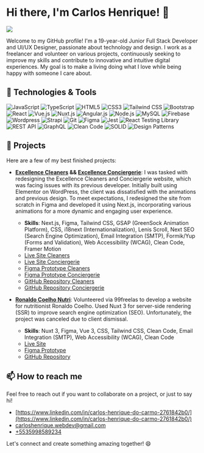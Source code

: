 # Hi there, I'm Carlos Henrique! 👋

![](https://komarev.com/ghpvc/?username=CarlosHenriqueWebdev)

Welcome to my GitHub profile! I'm a 19-year-old Junior Full Stack Developer and UI/UX Designer, passionate about technology and design. I work as a freelancer and volunteer on various projects, continuously seeking to improve my skills and contribute to innovative and intuitive digital experiences. My goal is to make a living doing what I love while being happy with someone I care about.

## 🔧 Technologies & Tools

![JavaScript](https://img.shields.io/badge/-JavaScript-black?style=flat-square&logo=javascript)
![TypeScript](https://img.shields.io/badge/-TypeScript-black?style=flat-square&logo=typescript)
![HTML5](https://img.shields.io/badge/-HTML5-black?style=flat-square&logo=html5)
![CSS3](https://img.shields.io/badge/-CSS3-black?style=flat-square&logo=css3)
![Tailwind CSS](https://img.shields.io/badge/-Tailwind%20CSS-black?style=flat-square&logo=tailwind-css)
![Bootstrap](https://img.shields.io/badge/-Bootstrap-black?style=flat-square&logo=bootstrap)
![React](https://img.shields.io/badge/-React-black?style=flat-square&logo=react)
![Vue.js](https://img.shields.io/badge/-Vue.js-black?style=flat-square&logo=vue.js)
![Nuxt.js](https://img.shields.io/badge/-Nuxt.js-black?style=flat-square&logo=nuxt.js)
![Angular.js](https://img.shields.io/badge/-Angular.js-black?style=flat-square&logo=angular.js)
![Node.js](https://img.shields.io/badge/-Node.js-black?style=flat-square&logo=node.js)
![MySQL](https://img.shields.io/badge/-MySQL-black?style=flat-square&logo=mysql)
![Firebase](https://img.shields.io/badge/-Firebase-black?style=flat-square&logo=firebase)
![Wordpress](https://img.shields.io/badge/-Wordpress-black?style=flat-square&logo=wordpress)
![Strapi](https://img.shields.io/badge/-Strapi-black?style=flat-square&logo=strapi)
![Git](https://img.shields.io/badge/-Git-black?style=flat-square&logo=git)
![Figma](https://img.shields.io/badge/-Figma-black?style=flat-square&logo=figma)
![Jest](https://img.shields.io/badge/-Jest-black?style=flat-square&logo=jest)
![React Testing Library](https://img.shields.io/badge/-React%20Testing%20Library-black?style=flat-square&logo=testing-library)
![REST API](https://img.shields.io/badge/-REST%20API-black?style=flat-square&logo=rest-api)
![GraphQL](https://img.shields.io/badge/-GraphQL-black?style=flat-square&logo=graphql)
![Clean Code](https://img.shields.io/badge/-Clean%20Code-black?style=flat-square&logo=clean-code)
![SOLID](https://img.shields.io/badge/-SOLID-black?style=flat-square&logo=solid)
![Design Patterns](https://img.shields.io/badge/-Design%20Patterns-black?style=flat-square&logo=design-patterns)

## 🚀 Projects

Here are a few of my best finished projects:

- **[Excellence Cleaners](https://excellence-cleaners.com/en) && [Excellence Conciergerie](https://excellence-conciergerie.com/en)**:
  I was tasked with redesigning the Excellence Cleaners and Conciergerie website, which was facing issues with its previous developer. Initially built using Elementor on WordPress, the client was dissatisfied with the animations and previous design. To meet expectations, I redesigned the site from scratch in Figma and developed it using Next.js, incorporating various animations for a more dynamic and engaging user experience.
  - **Skills**: Next.js, Figma, Tailwind CSS, GSAP (GreenSock Animation Platform), CSS, i18next (Internationalization), Lenis Scroll, Next SEO (Search Engine Optimization), Email Integration (SMTP), Formik/Yup (Forms and Validation), Web Accessibility (WCAG), Clean Code, Framer Motion
  - [Live Site Cleaners](https://excellence-cleaners.com)
  - [Live Site Conciergerie](https://excellence-conciergerie.com)
  - [Figma Prototype Cleaners](https://www.figma.com/design/piapBIxY5QuHYWUMTLVjFG/Excellence-Cleaners?m=auto&t=myC4CYR0cgnwLk8l-6)
  - [Figma Prototype Conciergerie](https://www.figma.com/design/ZbGuHDbMQJfuPJVLg6rhwY/Excellence-Conciergerie?node-id=885169-448&t=NeQeWCWDznkAKsle-0)
  - [GitHub Repository Cleaners](https://github.com/CarlosHenriqueWebdev/excellence-cleaners)
  - [GitHub Repository Conciergerie](https://github.com/CarlosHenriqueWebdev/excellence-conciergerie/)

- **[Ronaldo Coelho Nutri](https://ronaldo-coelho-nutri-nuxt3.vercel.app/)**: 
  Volunteered via 99freelas to develop a website for nutritionist Ronaldo Coelho. Used Nuxt 3 for server-side rendering (SSR) to improve search engine optimization (SEO). Unfortunately, the project was canceled due to client dismissal.
  - **Skills**: Nuxt 3, Figma, Vue 3, CSS, Tailwind CSS, Clean Code, Email Integration (SMTP), Web Accessibility (WCAG), Clean Code
  - [Live Site](https://ronaldo-coelho-nutri-nuxt3.vercel.app/)
  - [Figma Prototype](https://www.figma.com/design/0OZKIKHiON5gAIJTipLR0K/Nutritionist-Website?t=iLw5oeb0EWJ0e8OL-0)
  - [GitHub Repository](https://github.com/CarlosHenriqueWebdev/RonaldoCoelhoNutriNuxt3/)

## 📫 How to reach me

Feel free to reach out if you want to collaborate on a project, or just to say hi!

- [https://www.linkedin.com/in/carlos-henrique-do-carmo-2761842b0/](https://www.linkedin.com/in/carlos-henrique-do-carmo-2761842b0/)
- [carloshenrique.webdev@gmail.com](mailto:carloshenrique.webdev@gmail.com)
- [+5535998589234](https://wa.me/+5535998589234)

Let's connect and create something amazing together! 😄
